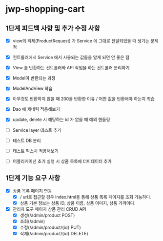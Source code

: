 # jwp-shopping-cart

## 1단계 피드백 사항 및 추가 수정 사항
- [x] view의 객체(ProductRequest) 가 Service 에 그대로 전달되었을 때 생기는 문제점
- [x] 컨트롤러에서 Service 에서 사용되는 값들을 알게 되면 안 좋은 점
- [x] View 를 반환하는 컨트롤러와 API 작업을 하는 컨트롤러 분리하기
- [x] Model이 반환되는 과정
- [x] ModelAndView 학습
- [x] 아무것도 반환하지 않을 때 200을 반환한 이유 / 어떤 값을 반환해야 하는지 학습
- [x] Dao 에 제네릭 적용해보기
- [x] update, delete 시 해당하는 id 가 없을 때 예외 핸들링
- [ ] Service layer 테스트 추가
- [ ] 테스트 DB 분리
- [ ] 테스트 픽스처 적용해보기
- [ ] 어플리케이션 초기 실행 시 상품 목록에 더미데이터 추가



## 1단계 기능 요구 사항

- [x] 상품 목록 페이지 연동
  - [x] / url로 접근할 경우 index.html을 통해 상품 목록 페이지를 조회 가능하다.
  - [x] 상품 기본 정보는 상품 ID, 상품 이름, 상품 이미지, 상품 가격이다.

- [x] 관리자 도구 페이지 상품 관리 CRUD API
  - [x] 생성(/admin/product POST)
  - [x] 조회(/admin)
  - [x] 수정(/admin/product/{id} PUT)
  - [x] 삭제(/admin/product/{id} DELETE)
